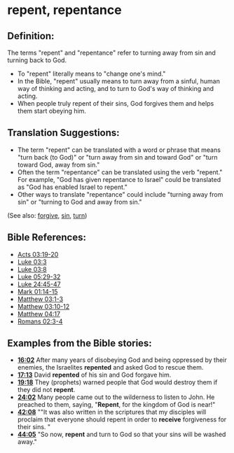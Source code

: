 # repent, repentance #

## Definition: ##

The terms "repent" and "repentance" refer to turning away from sin and turning back to God.

* To "repent" literally means to "change one's mind."
* In the Bible, "repent" usually means to turn away from a sinful, human way of thinking and acting, and to turn to God's way of thinking and acting.
* When people truly repent of their sins, God forgives them and helps them start obeying him.

## Translation Suggestions: ##

* The term "repent" can be translated with a word or phrase that means "turn back (to God)" or "turn away from sin and toward God" or "turn toward God, away from sin."
* Often the term "repentance" can be translated using the verb "repent." For example, "God has given repentance to Israel" could be translated as "God has enabled Israel to repent."
* Other ways to translate "repentance" could include "turning away from sin" or "turning to God and away from sin."

(See also: [forgive](../kt/forgive.md), [sin](../kt/sin.md), [turn](../kt/turn.md))

## Bible References: ##

* [Acts 03:19-20](en/tn/act/help/03/19)
* [Luke 03:3](en/tn/luk/help/03/03)
* [Luke 03:8](en/tn/luk/help/03/08)
* [Luke 05:29-32](en/tn/luk/help/05/29)
* [Luke 24:45-47](en/tn/luk/help/24/45)
* [Mark 01:14-15](en/tn/mrk/help/01/14)
* [Matthew 03:1-3](en/tn/mat/help/03/01)
* [Matthew 03:10-12](en/tn/mat/help/03/10)
* [Matthew 04:17](en/tn/mat/help/04/17)
* [Romans 02:3-4](en/tn/rom/help/02/03)

## Examples from the Bible stories: ##

* __[16:02](en/tn/obs/help/16/02)__ After many years of disobeying God and being oppressed by their enemies, the Israelites __repented__  and asked God to rescue them.
* __[17:13](en/tn/obs/help/17/13)__ David __repented__  of his sin and God forgave him.
* __[19:18](en/tn/obs/help/19/18)__ They (prophets) warned people that God would destroy them if they did not __repent__.
* __[24:02](en/tn/obs/help/24/02)__ Many people came out to the wilderness to listen to John. He preached to them, saying, "__Repent__, for the kingdom of God is near!"
* __[42:08](en/tn/obs/help/42/08)__ ""It was also written in the scriptures that my disciples will proclaim that everyone should repent in order to __receive__  forgiveness for their sins. "
* __[44:05](en/tn/obs/help/44/05)__ "So now, __repent__  and turn to God so that your sins will be washed away."
